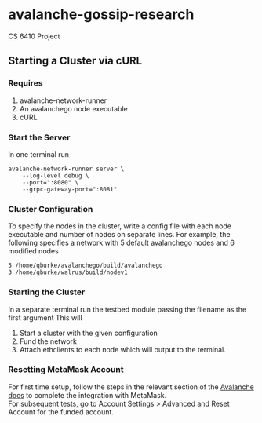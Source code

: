 # avalanche-gossip-research
CS 6410 Project

## Starting a Cluster via cURL
### Requires
1. avalanche-network-runner
1. An avalanchego node executable
1. cURL

### Start the Server
In one terminal run
```
avalanche-network-runner server \
    --log-level debug \
    --port=":8080" \
    --grpc-gateway-port=":8081"
```

### Cluster Configuration
To specify the nodes in the cluster, write a config file with each node executable and number of nodes on separate lines. For example, the following specifies a network with 5 default avalanchego nodes and 6 modified nodes
```
5 /home/qburke/avalanchego/build/avalanchego
3 /home/qburke/walrus/build/nodev1
```

### Starting the Cluster
In a separate terminal run the testbed module passing the filename as the first argument
This will 
1. Start a cluster with the given configuration
1. Fund the network
1. Attach ethclients to each node which will output to the terminal.

### Resetting MetaMask Account
For first time setup, follow the steps in the relevant section of the [Avalanche docs](https://docs.avax.network/quickstart/fund-a-local-test-network) to complete the integration with MetaMask.<br>
For subsequent tests, go to Account Settings > Advanced and Reset Account for the funded account.
